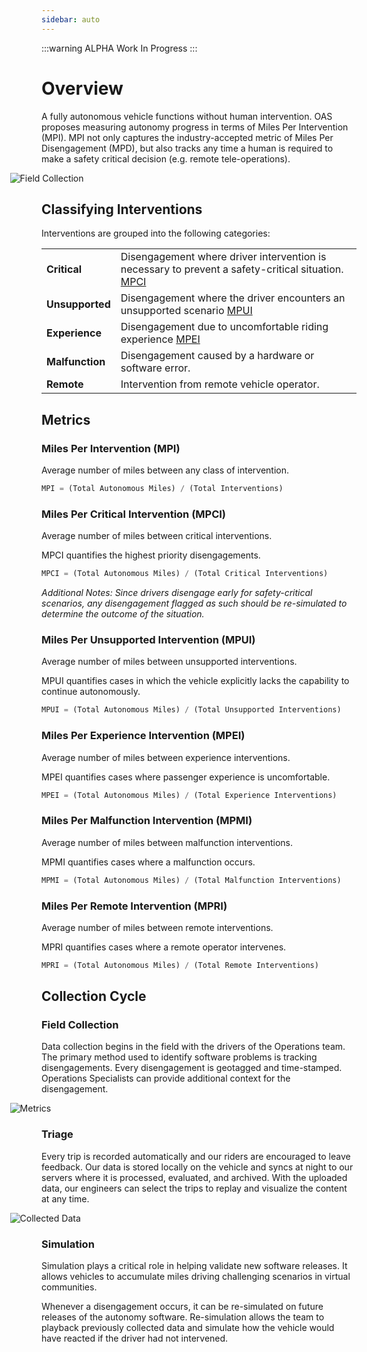 ```yaml
---
sidebar: auto
---
```


:::warning ALPHA
Work In Progress
:::

# Overview

A fully autonomous vehicle functions without human intervention. OAS proposes measuring autonomy progress in terms of Miles Per Intervention (MPI). MPI not only captures the industry-accepted metric of Miles Per Disengagement (MPD), but also tracks any time a human is required to make a safety critical decision (e.g. remote tele-operations).

<img src="/field-collection.jpg" alt="Field Collection" style="max-width:130%;left:-10%;position:relative">

## Classifying Interventions

Interventions are grouped into the following categories:

|                    |             |
| ------------------ |-------------|
| **Critical** | Disengagement where driver intervention is necessary to prevent a safety-critical situation. [MPCI](#miles-per-critical-intervention-mpci) |
| **Unsupported** | Disengagement where the driver encounters an unsupported scenario [MPUI](#miles-per-unrecoverable-intervention-mpui) |
| **Experience** | Disengagement due to uncomfortable riding experience [MPEI](#miles-per-experience-intervention) |
| **Malfunction** | Disengagement caused by a hardware or software error. |
| **Remote** | Intervention from remote vehicle operator. |

## Metrics

### Miles Per Intervention (MPI)
Average number of miles between any class of intervention.
 
```js
MPI = (Total Autonomous Miles) / (Total Interventions)
```

### Miles Per Critical Intervention (MPCI)
Average number of miles between critical interventions. 

MPCI quantifies the highest priority disengagements.   

```js
MPCI = (Total Autonomous Miles) / (Total Critical Interventions)
```
*Additional Notes: Since drivers disengage early for safety-critical scenarios, any disengagement flagged as such should be re-simulated to determine the outcome of the situation.*

### Miles Per Unsupported Intervention (MPUI)
Average number of miles between unsupported interventions. 

MPUI quantifies cases in which the vehicle explicitly lacks the capability to continue autonomously. 

```js
MPUI = (Total Autonomous Miles) / (Total Unsupported Interventions)
```

### Miles Per Experience Intervention (MPEI)
Average number of miles between experience interventions. 

MPEI quantifies cases where passenger experience is uncomfortable.  

```js
MPEI = (Total Autonomous Miles) / (Total Experience Interventions)
```

### Miles Per Malfunction Intervention (MPMI)
Average number of miles between malfunction interventions. 

MPMI quantifies cases where a malfunction occurs.

```js
MPMI = (Total Autonomous Miles) / (Total Malfunction Interventions)
```

### Miles Per Remote Intervention (MPRI)
Average number of miles between remote interventions. 

MPRI quantifies cases where a remote operator intervenes.

```js
MPRI = (Total Autonomous Miles) / (Total Remote Interventions)
```

## Collection Cycle

### Field Collection
Data collection begins in the field with the drivers of the Operations team. The primary method used to identify software problems is tracking disengagements. Every disengagement is geotagged and time-stamped. Operations Specialists can provide additional context for the disengagement.

<img src="/metrics.jpg" alt="Metrics" style="max-width:130%;left:-10%;position:relative">

### Triage
Every trip is recorded automatically and our riders are encouraged to leave feedback. Our data is stored locally on the vehicle and syncs at night to our servers where it is processed, evaluated, and archived. With the uploaded data, our engineers can select the trips to replay and visualize the content at any time.

<img src="/data-collection.jpg" alt="Collected Data" style="max-width:130%;left:-10%;position:relative">


### Simulation
Simulation plays a critical role in helping validate new software releases. It allows vehicles to accumulate miles driving challenging scenarios in virtual communities.

Whenever a disengagement occurs, it can be re-simulated on future releases of the autonomy software. Re-simulation allows the team to playback previously collected data and simulate how the vehicle would have reacted if the driver had not intervened.

